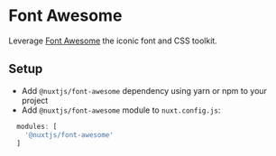 # Font Awesome
Leverage [Font Awesome](http://fontawesome.io/) the iconic font and CSS toolkit.

## Setup
- Add `@nuxtjs/font-awesome` dependency using yarn or npm to your project
- Add `@nuxtjs/font-awesome` module to `nuxt.config.js`:
```js
  modules: [
    '@nuxtjs/font-awesome'
  ]
````

